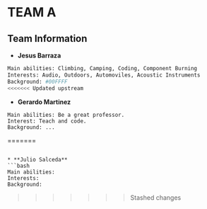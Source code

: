 # TEAM A

## Team Information

* **Jesus Barraza**
```bash
Main abilities: Climbing, Camping, Coding, Component Burning
Interests: Audio, Outdoors, Automoviles, Acoustic Instruments
Background: #00FFFF
<<<<<<< Updated upstream
```

* **Gerardo Martinez**

~~~
Main abilities: Be a great professor.
Interest: Teach and code.
Background: ...
~~~
=======
```	

* **Julio Salceda** 
```bash
Main abilities: 
Interests: 
Background:
```	
>>>>>>> Stashed changes
